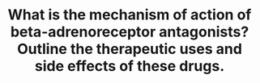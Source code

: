 ---
title: "What is the mechanism of action of beta-adrenoreceptor antagonists? Outline the therapeutic uses and side effects of these drugs."
entityType: SAQ
exam: PEX
college: ANZCA
year: 2011
sitting: B
question: 3
passRate: 78
EC_expectedDomains:
- "Generally this was a very well answered question and most candidates covered all that was asked of them."
- "There was usually sufficient detail on the various cardiovascular uses of the drug, and many candidates added other uses of beta blockers such as treatment of glaucoma and migraine prophylaxis."
- "With regard to the mode of action, obviously they act by blockade of the beta receptor, but extra points were gained by pointing out that this is a form of competitive antagonism and that this group of drugs have very selective action on the beta receptors alone."
EC_errorsCommon:
- "There were some minor areas of confusion."
- "While beta adrenergic antagonists can be used to suppress the physical stigmata of anxiety, such as dry mouth and tremor, they have no significant anxiolytic properties per se – the patient (or candidate!) is just as anxious on the inside."
- "In fact most of the CNS effects of these drugs are quite deleterious and include, insomnia and sleep disturbance as well as vivid dreams."
- "Lastly confusion also reigned with regard to the effects of these drugs on the uterus, with candidates claiming that beta blocking drugs possessed both oxytocic and tocolytic effects."
EC_extraCredit:
- "The effects on the peripheral circulation are complex."
- "Older, non selective agents cause peripheral vasoconstriction (not dilatation) and can worsen or precipitate Raynaud’s disease, because the blockade of peripheral beta 2 receptors allows the vasoconstricting alpha effects to predominate unchecked."
- "However, newer agents that are used in the management of cardiac failure, often possess vasodilating properties, possibly mediated through nitric oxide release."
---